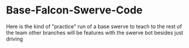 # Base-Falcon-Swerve-Code
Here is the kind of "practice" run of a base swerve to teach to the rest of the team
other branches will be features with the swerve bot besides just driving
